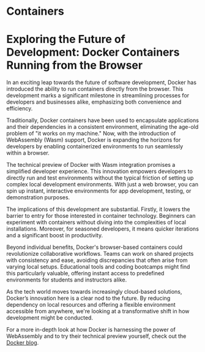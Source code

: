 # Containers

# Exploring the Future of Development: Docker Containers Running from the Browser

In an exciting leap towards the future of software development, Docker has introduced the ability to run containers directly from the browser. This development marks a significant milestone in streamlining processes for developers and businesses alike, emphasizing both convenience and efficiency.

Traditionally, Docker containers have been used to encapsulate applications and their dependencies in a consistent environment, eliminating the age-old problem of "it works on my machine." Now, with the introduction of WebAssembly (Wasm) support, Docker is expanding the horizons for developers by enabling containerized environments to run seamlessly within a browser.

The technical preview of Docker with Wasm integration promises a simplified developer experience. This innovation empowers developers to directly run and test environments without the typical friction of setting up complex local development environments. With just a web browser, you can spin up instant, interactive environments for app development, testing, or demonstration purposes.

The implications of this development are substantial. Firstly, it lowers the barrier to entry for those interested in container technology. Beginners can experiment with containers without diving into the complexities of local installations. Moreover, for seasoned developers, it means quicker iterations and a significant boost in productivity.

Beyond individual benefits, Docker's browser-based containers could revolutionize collaborative workflows. Teams can work on shared projects with consistency and ease, avoiding discrepancies that often arise from varying local setups. Educational tools and coding bootcamps might find this particularly valuable, offering instant access to predefined environments for students and instructors alike.

As the tech world moves towards increasingly cloud-based solutions, Docker’s innovation here is a clear nod to the future. By reducing dependency on local resources and offering a flexible environment accessible from anywhere, we're looking at a transformative shift in how development might be conducted.

For a more in-depth look at how Docker is harnessing the power of WebAssembly and to try their technical preview yourself, check out the [Docker blog](https://www.docker.com/blog/docker-wasm-technical-preview/).
